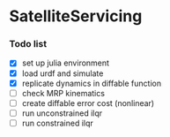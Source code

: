 # SatelliteServicing

### Todo list

- [x] set up julia environment
- [x] load urdf and simulate
- [x] replicate dynamics in diffable function
- [ ] check MRP kinematics
- [ ] create diffable error cost (nonlinear)
- [ ] run unconstrained ilqr
- [ ] run constrained ilqr
